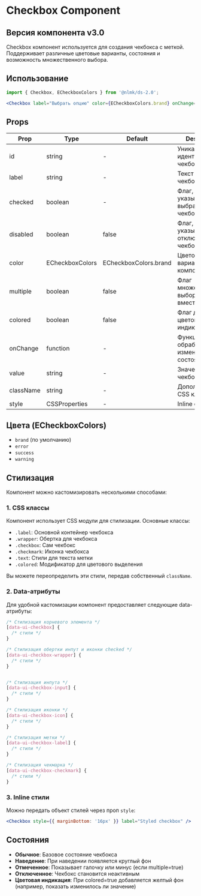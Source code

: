 # Checkbox Component

## Версия компонента v3.0

Checkbox компонент используется для создания чекбокса с меткой. Поддерживает различные цветовые варианты, состояния и возможность множественного выбора.

## Использование

```jsx
import { Checkbox, ECheckboxColors } from '@nlmk/ds-2.0';

<Checkbox label="Выбрать опцию" color={ECheckboxColors.brand} onChange={e => console.log(e.target.checked)} />;
```

## Props

| Prop      | Type            | Default               | Description                                       |
| --------- | --------------- | --------------------- | ------------------------------------------------- |
| id        | string          | -                     | Уникальный идентификатор чекбокса                 |
| label     | string          | -                     | Текст метки чекбокса                              |
| checked   | boolean         | -                     | Флаг, указывающий, выбран ли чекбокс              |
| disabled  | boolean         | false                 | Флаг, указывающий, отключен ли чекбокс            |
| color     | ECheckboxColors | ECheckboxColors.brand | Цветовой вариант компонента                       |
| multiple  | boolean         | false                 | Флаг множественного выбора (минус вместо галочки) |
| colored   | boolean         | false                 | Флаг для цветовой индикации                       |
| onChange  | function        | -                     | Функция обработки изменения состояния             |
| value     | string          | -                     | Значение чекбокса                                 |
| className | string          | -                     | Дополнительный CSS класс                          |
| style     | CSSProperties   | -                     | Inline стили                                      |

## Цвета (ECheckboxColors)

- `brand` (по умолчанию)
- `error`
- `success`
- `warning`

## Стилизация

Компонент можно кастомизировать несколькими способами:

### 1. CSS классы

Компонент использует CSS модули для стилизации. Основные классы:

- `.label`: Основной контейнер чекбокса
- `.wrapper`: Обертка для чекбокса
- `.checkbox`: Сам чекбокс
- `.checkmark`: Иконка чекбокса
- `.text`: Стили для текста метки
- `.colored`: Модификатор для цветового выделения

Вы можете переопределить эти стили, передав собственный `className`.

### 2. Data-атрибуты

Для удобной кастомизации компонент предоставляет следующие data-атрибуты:

```css
/* Стилизация корневого элемента */
[data-ui-checkbox] {
  /* стили */
}

/* Стилизация обертки инпут и иконки checked */
[data-ui-checkbox-wrapper] {
  /* стили */
}


/* Стилизация инпута */
[data-ui-checkbox-input] {
  /* стили */
}

/* Стилизация иконки */
[data-ui-checkbox-icon] {
  /* стили */
}

/* Стилизация метки */
[data-ui-checkbox-label] {
  /* стили */
}

/* Стилизация чекмарка */
[data-ui-checkbox-checkmark] {
  /* стили */
}
```

### 3. Inline стили

Можно передать объект стилей через проп `style`:

```jsx
<Checkbox style={{ marginBottom: '16px' }} label="Styled checkbox" />
```

## Состояния

- **Обычное**: Базовое состояние чекбокса
- **Наведение**: При наведении появляется круглый фон
- **Отмеченное**: Показывает галочку или минус (если multiple=true)
- **Отключенное**: Чекбокс становится неактивным
- **Цветовая индикация**: При colored=true добавляется желтый фон (например, показать изменилось ли значение)
